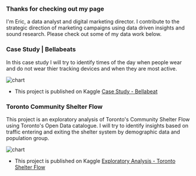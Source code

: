 ### Thanks for checking out my page

I'm Eric, a data analyst and digital marketing director. I contribute to the strategic direction of marketing campaigns using data driven insights and sound research. Please check out some of my data work below. 

### Case Study | Bellabeats 

In this case study I will try to identify times of the day when people wear and do not wear thier tracking devices and when they are most active.

![chart](https://maveric86.github.io/charts-01.png)

* This project is published on Kaggle [Case Study - Bellabeat](https://www.kaggle.com/ericjdunn/bellabeat-marketing-analysis-case-study)

### Toronto Community Shelter Flow 

This project is an exploratory analysis of Toronto's Community Shelter Flow using Toronto's Open Data catalogue. I will try to identify insights based on traffic entering and exiting the shelter system by demographic data and population group. 


![chart](https://maveric86.github.io/charts-03.png)

* This project is published on Kaggle [Exploratory Analysis - Toronto Shelter Flow](https://www.kaggle.com/ericjdunn/exploratory-analysis-of-toronto-shelter-flow)
